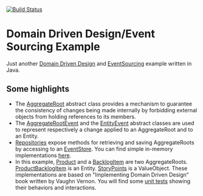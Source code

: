 [![Build Status](https://travis-ci.org/dsantarelli/DDD-ES-Example.png)](https://travis-ci.org/dsantarelli/DDD-ES-Example)
# Domain Driven Design/Event Sourcing Example
Just another [Domain Driven Design](https://en.wikipedia.org/wiki/Domain-driven_design) and [EventSourcing](https://martinfowler.com/eaaDev/EventSourcing.html) example written in Java.
## Some highlights
* The [AggregateRoot](https://github.com/dsantarelli/DDD-ES-Example/blob/master/ddd-es/ddd-es-core/src/main/java/dddes/core/AggregateRoot.java) abstract class provides a mechanism to guarantee the consistency of changes being made internally by forbidding external objects from holding references to its members.
* The [AggregateRootEvent](https://github.com/dsantarelli/DDD-ES-Example/blob/master/ddd-es/ddd-es-core/src/main/java/dddes/core/AggregateRootEvent.java) and the
[EntityEvent](https://github.com/dsantarelli/DDD-ES-Example/blob/master/ddd-es/ddd-es-core/src/main/java/dddes/core/EntityEvent.java) abstract classes are used to represent respectively a change applied to an AggregateRoot and to an Entity.
* [Repositories](https://github.com/dsantarelli/DDD-ES-Example/blob/master/ddd-es/ddd-es-core/src/main/java/dddes/core/IRepository.java) expose methods for retrieving and saving AggregateRoots by accessing to an [EventStore](https://github.com/dsantarelli/DDD-ES-Example/blob/master/ddd-es/ddd-es-core/src/main/java/dddes/core/IEventStore.java). You can find simple in-memory implementations [here](https://github.com/dsantarelli/DDD-ES-Example/tree/master/ddd-es/ddd-es-example/src/main/java/dddes/example/infrastructure).
* In this example, [Product](https://github.com/dsantarelli/DDD-ES-Example/blob/master/ddd-es/ddd-es-example/src/main/java/dddes/example/domain/product/Product.java) and a [BacklogItem](https://github.com/dsantarelli/DDD-ES-Example/blob/master/ddd-es/ddd-es-example/src/main/java/dddes/example/domain/backlogitem/BacklogItem.java) are two AggregateRoots. [ProductBacklogItem](https://github.com/dsantarelli/DDD-ES-Example/blob/master/ddd-es/ddd-es-example/src/main/java/dddes/example/domain/product/ProductBacklogItem.java) is an Entity. [StoryPoints](https://github.com/dsantarelli/DDD-ES-Example/blob/master/ddd-es/ddd-es-example/src/main/java/dddes/example/domain/backlogitem/StoryPoints.java) is a ValueObject. These implementations are based on "Implementing Domain Driven Design" book written by Vaughn Vernon.
You will find some [unit tests](https://github.com/dsantarelli/DDD-ES-Example/tree/master/ddd-es/ddd-es-example/src/test/java/dddes/example/domain) showing their behaviors and interactions.
